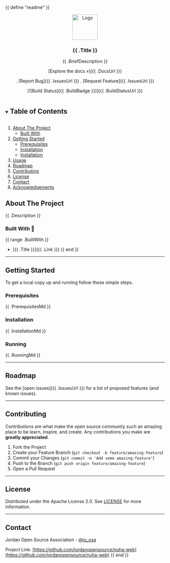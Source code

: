 {{ define "readme" }}

<!-- PROJECT LOGO -->
<div align="center">
<a href="https://github.com/jordanopensource/nuha-web">
  <img src=".github/images/logo.svg" alt="Logo" width="80" height="80">
</a>

### {{ .Title }}

{{ .BriefDescription }}

[Explore the docs »]({{ .DocsUrl }})

.
[Report Bug]({{ .IssuesUrl }})
.
[Request Feature]({{ .IssuesUrl }})

[![Build Status]({{ .BuildBadge }})]({{ .BuildStatusUrl }})

</div>

<!-- TABLE OF CONTENTS -->
<details open="open">
  <summary><h2 style="display: inline-block">Table of Contents</h2></summary>
  <ol>
    <li>
      <a href="#about-the-project">About The Project</a>
      <ul>
        <li><a href="#built-with">Built With</a></li>
      </ul>
    </li>
    <li>
      <a href="#getting-started">Getting Started</a>
      <ul>
        <li><a href="#prerequisites">Prerequisites</a></li>
        <li><a href="#installation">Installation</a></li>
        <li><a href="#running">Installation</a></li>
      </ul>
    </li>
    <li><a href="#usage">Usage</a></li>
    <li><a href="#roadmap">Roadmap</a></li>
    <li><a href="#contributing">Contributing</a></li>
    <li><a href="#license">License</a></li>
    <li><a href="#contact">Contact</a></li>
    <li><a href="#acknowledgements">Acknowledgements</a></li>
  </ol>
</details>

<!-- ABOUT THE PROJECT -->

## About The Project

{{ .Description }}

### Built With 🤖

{{ range .BuiltWith }}

- [{{ .Title }}]({{ .Link }})
  {{ end }}

---

<!-- GETTING STARTED -->

## Getting Started

To get a local copy up and running follow these simple steps.

### Prerequisites

{{ .PrerequisitesMd }}

### Installation

{{ .InstallationMd }}

### Running

{{ .RunningMd }}

---

<!-- ROADMAP -->

## Roadmap

See the [open issues]({{ .IssuesUrl }}) for a list of proposed features (and known issues).

---

<!-- CONTRIBUTING -->

## Contributing

Contributions are what make the open source community such an amazing place to be learn, inspire, and create. Any contributions you make are **greatly appreciated**.

1. Fork the Project
2. Create your Feature Branch (`git checkout -b feature/amazing-feature`)
3. Commit your Changes (`git commit -m 'Add some amazing-feature'`)
4. Push to the Branch (`git push origin feature/amazing-feature`)
5. Open a Pull Request

---

<!-- LICENSE -->

## License

Distributed under the Apache License 2.0. See [LICENSE](LICENSE) for more information.

---

<!-- CONTACT -->

## Contact

Jordan Open Source Association - [@jo_osa](https://twitter.com/@jo_osa)

Project Link: [https://github.com/jordanopensource/nuha-web](https://github.com/jordanopensource/nuha-web)
{{ end }}
